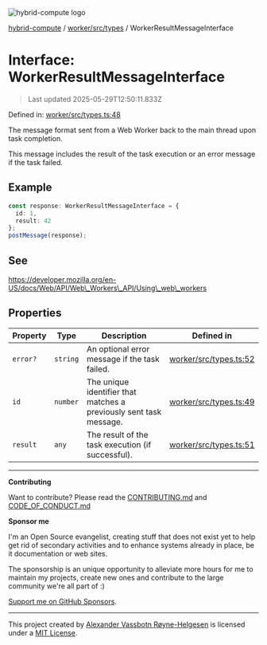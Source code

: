 <div><img alt="hybrid-compute logo" src="https://raw.githubusercontent.com/phun-ky/hybrid-compute/main/public/logo-hybrid-compute-horizontal-colored-package.svg?raw=true" style="max-height:32px;"/></div>

[hybrid-compute](../../../../README.md) / [worker/src/types](../README.md) /
WorkerResultMessageInterface

# Interface: WorkerResultMessageInterface

> Last updated 2025-05-29T12:50:11.833Z

Defined in:
[worker/src/types.ts:48](https://github.com/phun-ky/hybrid-compute-core/blob/main/packages/worker/src/types.ts#L48)

The message format sent from a Web Worker back to the main thread upon task
completion.

This message includes the result of the task execution or an error message if
the task failed.

## Example

```ts
const response: WorkerResultMessageInterface = {
  id: 1,
  result: 42
};
postMessage(response);
```

## See

https://developer.mozilla.org/en-US/docs/Web/API/Web\_Workers\_API/Using\_web\_workers

## Properties

| Property                     | Type     | Description                                                        | Defined in                                                                                                          |
| ---------------------------- | -------- | ------------------------------------------------------------------ | ------------------------------------------------------------------------------------------------------------------- |
| <a id="error"></a> `error?`  | `string` | An optional error message if the task failed.                      | [worker/src/types.ts:52](https://github.com/phun-ky/hybrid-compute-core/blob/main/packages/worker/src/types.ts#L52) |
| <a id="id"></a> `id`         | `number` | The unique identifier that matches a previously sent task message. | [worker/src/types.ts:49](https://github.com/phun-ky/hybrid-compute-core/blob/main/packages/worker/src/types.ts#L49) |
| <a id="result"></a> `result` | `any`    | The result of the task execution (if successful).                  | [worker/src/types.ts:51](https://github.com/phun-ky/hybrid-compute-core/blob/main/packages/worker/src/types.ts#L51) |

---

**Contributing**

Want to contribute? Please read the
[CONTRIBUTING.md](https://github.com/phun-ky/hybrid-compute/blob/main/CONTRIBUTING.md)
and
[CODE_OF_CONDUCT.md](https://github.com/phun-ky/hybrid-compute/blob/main/CODE_OF_CONDUCT.md)

**Sponsor me**

I'm an Open Source evangelist, creating stuff that does not exist yet to help
get rid of secondary activities and to enhance systems already in place, be it
documentation or web sites.

The sponsorship is an unique opportunity to alleviate more hours for me to
maintain my projects, create new ones and contribute to the large community
we're all part of :)

[Support me on GitHub Sponsors](https://github.com/sponsors/phun-ky).

---

This project created by [Alexander Vassbotn Røyne-Helgesen](http://phun-ky.net)
is licensed under a [MIT License](https://choosealicense.com/licenses/mit/).
